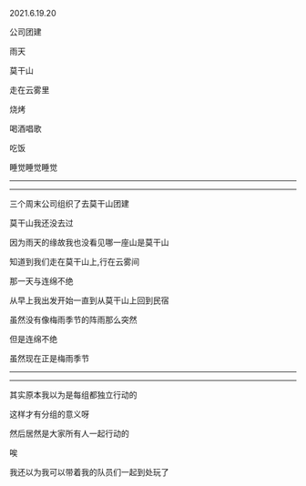 2021.6.19.20

公司团建

雨天

莫干山

走在云雾里

烧烤

喝酒唱歌

吃饭

睡觉睡觉睡觉

------

------

三个周末公司组织了去莫干山团建

莫干山我还没去过

因为雨天的缘故我也没看见哪一座山是莫干山

知道到我们走在莫干山上,行在云雾间

那一天与连绵不绝

从早上我出发开始一直到从莫干山上回到民宿

虽然没有像梅雨季节的阵雨那么突然

但是连绵不绝

虽然现在正是梅雨季节

------

------

其实原本我以为是每组都独立行动的

这样才有分组的意义呀

然后居然是大家所有人一起行动的

唉

我还以为我可以带着我的队员们一起到处玩了

